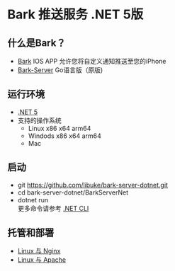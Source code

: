 # Bark 推送服务 .NET 5版
## 什么是Bark？
- [Bark](https://github.com/Finb/Bark) IOS APP 允许您将自定义通知推送至您的iPhone
- [Bark-Server](https://github.com/Finb/bark-server) Go语言版（原版)
## 运行环境
- [.NET 5](https://dotnet.microsoft.com/download)
- 支持的操作系统
  - Linux x86 x64 arm64
  - Windods x86 x64 arm64
  - Mac
## 启动
- git https://github.com/libuke/bark-server-dotnet.git  
- cd bark-server-dotnet/BarkServerNet  
- dotnet run  
更多命令请参考 [.NET CLI](https://docs.microsoft.com/zh-cn/dotnet/core/tools/)
## 托管和部署
- [Linux 与 Nginx](https://docs.microsoft.com/zh-cn/aspnet/core/host-and-deploy/linux-nginx?view=aspnetcore-5.0)
- [Linux 与 Apache](https://docs.microsoft.com/zh-cn/aspnet/core/host-and-deploy/linux-apache?view=aspnetcore-5.0)

